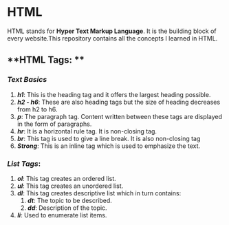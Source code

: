 # HTML

HTML stands for **Hyper Text Markup Language**. It is the building block of every website.This repository contains all the concepts I learned in HTML.

## **HTML Tags: **

### **_Text Basics_**
1. **_h1_**: This is the heading tag and it offers the largest heading possible.
2. **_h2 - h6_**: These are also heading tags but the size of heading decreases from h2 to h6.
3. **_p_**: The paragraph tag. Content written between these tags are displayed in the form of paragraphs.
4. **_hr_**: It is a horizontal rule tag. It is non-closing tag.
5. **_br_**: This tag is used to give a line break. It is also non-closing tag
6. **_Strong_**: This is an inline tag which is used to emphasize the text.
   
### **_List Tags_**:
1. **_ol_**: This tag creates an ordered list.
2. **_ul_**: This tag creates an unordered list.
3. **_dl_**: This tag creates descriptive list which in turn contains:
   1. **_dt_**: The topic to be described.
   2. **_dd_**: Description of the topic.
4. **_li_**: Used to enumerate list items.